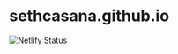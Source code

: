 # sethcasana.github.io
[![Netlify Status](https://api.netlify.com/api/v1/badges/566a92ed-886a-41bd-8a46-1b09208122f4/deploy-status)](https://app.netlify.com/sites/sethcasana/deploys)

